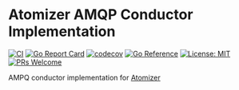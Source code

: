 # Atomizer AMQP Conductor Implementation

[![CI](https://github.com/devnw/amqp/workflows/CI/badge.svg)](https://github.com/devnw/amqp/actions)
[![Go Report Card](https://goreportcard.com/badge/atomizer.io/amqp)](https://goreportcard.com/report/atomizer.io/amqp)
[![codecov](https://codecov.io/gh/devnw/amqp/branch/master/graph/badge.svg)](https://codecov.io/gh/devnw/amqp)
[![Go Reference](https://pkg.go.dev/badge/atomizer.io/amqp.svg)](https://pkg.go.dev/atomizer.io/amqp)
[![License: MIT](https://img.shields.io/badge/License-MIT-yellow.svg)](https://opensource.org/licenses/MIT)
[![PRs Welcome](https://img.shields.io/badge/PRs-welcome-brightgreen.svg)](http://makeapullrequest.com)

AMPQ conductor implementation for [Atomizer](https://github.com/devnw/atomizer)
